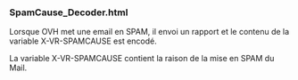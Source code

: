 ### SpamCause_Decoder.html
Lorsque OVH met une email en SPAM, il envoi un rapport et le contenu de la variable X-VR-SPAMCAUSE est encodé.

La variable X-VR-SPAMCAUSE contient la raison de la mise en SPAM du Mail.
